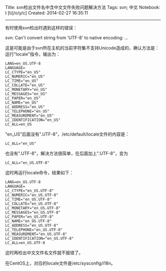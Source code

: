 Title: svn检出文件名中含中文文件失败问题解决方法
Tags: svn; 中文
Notebook: t [t/j/o/y/c]
Created: 2014-02-27 16:35:11

------

有时使用svn检出时遇到这样的错误：

svn: Can't convert string from 'UTF-8' to native encoding: ...

这是可能是由于svn所在主机的当前字符集不支持Unicode造成的，确认方法是：运行"locale"指令，输出为：

    LANG=en_US.UTF-8
    LANGUAGE=
    LC_CTYPE="en_US"
    LC_NUMERIC="en_US"
    LC_TIME="en_US"
    LC_COLLATE="en_US"
    LC_MONETARY="en_US"
    LC_MESSAGES="en_US"
    LC_PAPER="en_US"
    LC_NAME="en_US"
    LC_ADDRESS="en_US"
    LC_TELEPHONE="en_US"
    LC_MEASUREMENT="en_US"
    LC_IDENTIFICATION="en_US"
    LC_ALL=en_US

"en_US"后面没有".UTF-8"，/etc/default/locale文件的内容是：

    LC_ALL="en_US"

也没有".UTF-8"，解决方法很简单，在后面加上".UTF-8"，变为

    LC_ALL="en_US.UTF-8"

这时再运行locale命令，结果如下：

    LANG=en_US.UTF-8
    LANGUAGE=
    LC_CTYPE="en_US.UTF-8"
    LC_NUMERIC="en_US.UTF-8"
    LC_TIME="en_US.UTF-8"
    LC_COLLATE="en_US.UTF-8"
    LC_MONETARY="en_US.UTF-8"
    LC_MESSAGES="en_US.UTF-8"
    LC_PAPER="en_US.UTF-8"
    LC_NAME="en_US.UTF-8"
    LC_ADDRESS="en_US.UTF-8"
    LC_TELEPHONE="en_US.UTF-8"
    LC_MEASUREMENT="en_US.UTF-8"
    LC_IDENTIFICATION="en_US.UTF-8"
    LC_ALL=en_US.UTF-8

这时再检出中文文件名文件就不报错了。

在CentOS上，对应的locale文件是/etc/sysconfig/i18n。
